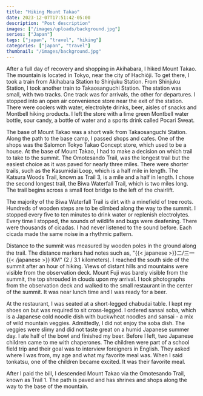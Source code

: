 ```yaml
---
title: "Hiking Mount Takao"
date: 2023-12-07T17:51:42-05:00
description: "Post description"
images: ["/images/uploads/background.jpg"]
series: ["Japan"]
tags: ["japan", "travel", "hiking"]
categories: ["japan", "travel"]
thumbnail: "/images/background.jpg"
---
```


After a full day of recovery and shopping in Akihabara, I hiked Mount Takao. The mountain is located in Tokyo, near the city of Hachiōji. To get there, I took a train from Akihabara Station to Shinjuku Station. From Shinjuku Station, I took another train to Takaosanguchi Station. The station was small, with two tracks. One track was for arrivals, the other for departures. I stopped into an open air convenience store near the exit of the station. There were coolers with water, electrolyte drinks, beer, aisles of snacks and Montbell hiking products. I left the store with a lime green Montbell water bottle, sour candy, a bottle of water and a sports drink called Pocari Sweat.

The base of Mount Takao was a short walk from Takaosanguchi Station. Along the path to the base camp, I passed shops and cafes. One of the shops was the Salomon Tokyo Takao Concept store, which used to be a house. At the base of Mount Takao, I had to make a decision on which trail to take to the summit. The Omotesando Trail, was the longest trail but the easiest choice as it was paved for nearly three miles. There were shorter trails, such as the Kasumidai Loop, which is a half mile in length. The Katsura Woods Trail, known as Trail 3, is a mile and a half in length. I chose the second longest trail, the Biwa Waterfall Trail, which is two miles long. The trail begins across a small foot bridge to the left of the chairlift.

The majority of the Biwa Waterfall Trail is dirt with a minefield of tree roots. Hundreds of wooden steps are to be climbed along the way to the summit. I stopped every five to ten minutes to drink water or replenish electrolytes. Every time I stopped, the sounds of wildlife and bugs were deafening. There were thousands of cicadas. I had never listened to the sound before. Each cicada made the same noise in a rhythmic pattern.

Distance to the summit was measured by wooden poles in the ground along the trail. The distance markers had notes such as, "{{< japanese >}}二/三一{{< /japanese >}} KM" (2 / 3.1 kilometers). I reached the south side of the summit after an hour of hiking. Views of distant hills and mountains were visible from the observation deck. Mount Fuji was barely visible from the summit, the top shrouded in clouds upon my arrival. I took photographs from the observation deck and walked to the small restaurant in the center of the summit. It was near lunch time and I was ready for a beer.

At the restaurant, I was seated at a short-legged chabudai table. I kept my shoes on but was required to sit cross-legged. I ordered sansai soba, which is a Japanese cold noodle dish with buckwheat noodles and sansai - a mix of wild mountain veggies. Admittedly, I did not enjoy the soba dish. The veggies were slimy and did not taste great on a humid Japanese summer day. I ate half of the bowl and finished my beer. Before I left, two Japanese children came to me with chaperones. The children were part of a school field trip and their goal was to interview foreigners in English. They asked where I was from, my age and what my favorite meal was. When I said tonkatsu, one of the children became excited. It was their favorite meal.

After I paid the bill, I descended Mount Takao via the Omotesando Trail, known as Trail 1. The path is paved and has shrines and shops along the way to the base of the mountain.
